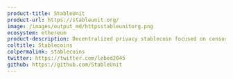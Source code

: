 ```yaml
---
product-title: StableUnit
product-url: https://stableunit.org/
image: /images/output_md/httpsstableunitorg.png
ecosystem: ethereum
product-description: Decentralized privacy stablecoin focused on censorship resistance.  
coltitle: Stablecoins
colpermalink: stablecoins
twitter: https://twitter.com/lebed2045
github: https://github.com/StableUnit
---
```

